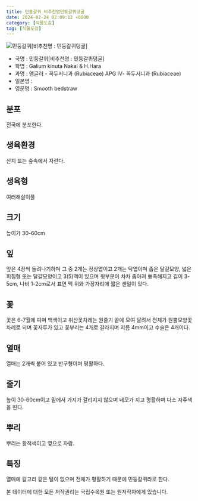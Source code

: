 ```yaml
---
title: 민둥갈퀴_비추천명민둥갈퀴덩굴
date: 2024-02-24 02:09:12 +0800
category: [식물도감]
tag: [식물도감]
---
```




![민둥갈퀴[비추천명 : 민둥갈퀴덩굴]](/fileUpload/plants/basic/Rubiaceae/Galium/18041/1_th2.JPG)
- 국명 : 민둥갈퀴[비추천명 : 민둥갈퀴덩굴]
- 학명 : Galium kinuta Nakai & H.Hara
- 과명 : 앵글러 - 꼭두서니과 (Rubiaceae) APG Ⅳ- 꼭두서니과 (Rubiaceae)
- 일본명 : 
- 영문명 : Smooth bedstraw


## 분포
전국에 분포한다.
## 생육환경
산지 또는 숲속에서 자란다.
## 생육형
여러해살이풀
## 크기
높이가 30-60cm
## 잎
잎은 4장씩 돌려나기하며 그 중 2개는 정상엽이고 2개는 탁엽이며 좁은 달걀모양, 넓은 피침형 또는 달걀모양이고 3(5)맥이 있으며 윗부분이 차차 좁아져 뾰족해지고 길이 3-5cm, 나비 1-2cm로서 표면 맥 위와 가장자리에 짧은 센털이 있다.
## 꽃
꽃은 6-7월에 피며 백색이고 취산꽃차례는 원줄기 끝에 모여 달려서 전체가 원뿔모양꽃차례로 되며 꽃자루가 있고 꽃부리는 4개로 갈라지며 지름 4mm이고 수술은 4개이다.
## 열매
열매는 2개씩 붙어 있고 반구형이며 평활하다.
## 줄기
높이 30-60cm이고 밑에서 가지가 갈리지지 않으며 네모가 지고 평활하며 다소 자주색을 띤다.
## 뿌리
뿌리는 황적색이고 옆으로 자람.
## 특징
열매에 갈고리 같은 털이 없으며 전체가 평활하기 때문에 민둥갈퀴라로 한다.






본 데이터에 대한 모든 저작권리는 국립수목원 또는 원저작자에게 있습니다.
